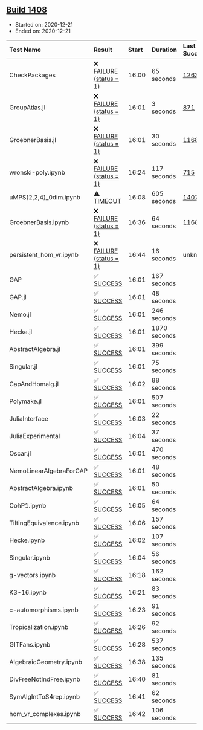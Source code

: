## [Build 1408](https://oscarci.mathematik.uni-kl.de/job/oscar-stable/1408/)

* Started on: 2020-12-21
* Ended on: 2020-12-21

| Test Name    | Result | Start | Duration | Last Success | First Failure |
|:-------------|:-------|:------|:---------|:-------------|:--------------|
| CheckPackages | ❌ [FAILURE (status = 1)](https://oscarci.mathematik.uni-kl.de/job/oscar-stable/1408/artifact/logs/build-1408/CheckPackages.log) | 16:00 | 65 seconds | [1263](https://oscarci.mathematik.uni-kl.de/job/oscar-stable/1263/) | [1264](https://oscarci.mathematik.uni-kl.de/job/oscar-stable/1264/) |
| GroupAtlas.jl | ❌ [FAILURE (status = 1)](https://oscarci.mathematik.uni-kl.de/job/oscar-stable/1408/artifact/logs/build-1408/GroupAtlas.jl.log) | 16:01 | 3 seconds | [871](https://oscarci.mathematik.uni-kl.de/job/oscar-stable/871/) | [872](https://oscarci.mathematik.uni-kl.de/job/oscar-stable/872/) |
| GroebnerBasis.jl | ❌ [FAILURE (status = 1)](https://oscarci.mathematik.uni-kl.de/job/oscar-stable/1408/artifact/logs/build-1408/GroebnerBasis.jl.log) | 16:01 | 30 seconds | [1168](https://oscarci.mathematik.uni-kl.de/job/oscar-stable/1168/) | [1169](https://oscarci.mathematik.uni-kl.de/job/oscar-stable/1169/) |
| wronski-poly.ipynb | ❌ [FAILURE (status = 1)](https://oscarci.mathematik.uni-kl.de/job/oscar-stable/1408/artifact/logs/build-1408/wronski-poly.ipynb.log) | 16:24 | 117 seconds | [715](https://oscarci.mathematik.uni-kl.de/job/oscar-stable/715/) | [716](https://oscarci.mathematik.uni-kl.de/job/oscar-stable/716/) |
| uMPS(2,2,4)_0dim.ipynb | ⚠ [TIMEOUT](https://oscarci.mathematik.uni-kl.de/job/oscar-stable/1408/artifact/logs/build-1408/uMPS-2-2-4-_0dim.ipynb.log) | 16:08 | 605 seconds | [1407](https://oscarci.mathematik.uni-kl.de/job/oscar-stable/1407/) | [1408](https://oscarci.mathematik.uni-kl.de/job/oscar-stable/1408/) |
| GroebnerBasis.ipynb | ❌ [FAILURE (status = 1)](https://oscarci.mathematik.uni-kl.de/job/oscar-stable/1408/artifact/logs/build-1408/GroebnerBasis.ipynb.log) | 16:36 | 64 seconds | [1168](https://oscarci.mathematik.uni-kl.de/job/oscar-stable/1168/) | [1169](https://oscarci.mathematik.uni-kl.de/job/oscar-stable/1169/) |
| persistent_hom_vr.ipynb | ❌ [FAILURE (status = 1)](https://oscarci.mathematik.uni-kl.de/job/oscar-stable/1408/artifact/logs/build-1408/persistent_hom_vr.ipynb.log) | 16:44 | 16 seconds | unknown | unknown |
| GAP | ✅ [SUCCESS](https://oscarci.mathematik.uni-kl.de/job/oscar-stable/1408/artifact/logs/build-1408/GAP.log) | 16:01 | 167 seconds |  |  |
| GAP.jl | ✅ [SUCCESS](https://oscarci.mathematik.uni-kl.de/job/oscar-stable/1408/artifact/logs/build-1408/GAP.jl.log) | 16:01 | 48 seconds |  |  |
| Nemo.jl | ✅ [SUCCESS](https://oscarci.mathematik.uni-kl.de/job/oscar-stable/1408/artifact/logs/build-1408/Nemo.jl.log) | 16:01 | 246 seconds |  |  |
| Hecke.jl | ✅ [SUCCESS](https://oscarci.mathematik.uni-kl.de/job/oscar-stable/1408/artifact/logs/build-1408/Hecke.jl.log) | 16:01 | 1870 seconds |  |  |
| AbstractAlgebra.jl | ✅ [SUCCESS](https://oscarci.mathematik.uni-kl.de/job/oscar-stable/1408/artifact/logs/build-1408/AbstractAlgebra.jl.log) | 16:01 | 399 seconds |  |  |
| Singular.jl | ✅ [SUCCESS](https://oscarci.mathematik.uni-kl.de/job/oscar-stable/1408/artifact/logs/build-1408/Singular.jl.log) | 16:01 | 75 seconds |  |  |
| CapAndHomalg.jl | ✅ [SUCCESS](https://oscarci.mathematik.uni-kl.de/job/oscar-stable/1408/artifact/logs/build-1408/CapAndHomalg.jl.log) | 16:02 | 88 seconds |  |  |
| Polymake.jl | ✅ [SUCCESS](https://oscarci.mathematik.uni-kl.de/job/oscar-stable/1408/artifact/logs/build-1408/Polymake.jl.log) | 16:01 | 507 seconds |  |  |
| JuliaInterface | ✅ [SUCCESS](https://oscarci.mathematik.uni-kl.de/job/oscar-stable/1408/artifact/logs/build-1408/JuliaInterface.log) | 16:03 | 22 seconds |  |  |
| JuliaExperimental | ✅ [SUCCESS](https://oscarci.mathematik.uni-kl.de/job/oscar-stable/1408/artifact/logs/build-1408/JuliaExperimental.log) | 16:04 | 37 seconds |  |  |
| Oscar.jl | ✅ [SUCCESS](https://oscarci.mathematik.uni-kl.de/job/oscar-stable/1408/artifact/logs/build-1408/Oscar.jl.log) | 16:01 | 470 seconds |  |  |
| NemoLinearAlgebraForCAP | ✅ [SUCCESS](https://oscarci.mathematik.uni-kl.de/job/oscar-stable/1408/artifact/logs/build-1408/NemoLinearAlgebraForCAP.log) | 16:01 | 48 seconds |  |  |
| AbstractAlgebra.ipynb | ✅ [SUCCESS](https://oscarci.mathematik.uni-kl.de/job/oscar-stable/1408/artifact/logs/build-1408/AbstractAlgebra.ipynb.log) | 16:01 | 50 seconds |  |  |
| CohP1.ipynb | ✅ [SUCCESS](https://oscarci.mathematik.uni-kl.de/job/oscar-stable/1408/artifact/logs/build-1408/CohP1.ipynb.log) | 16:05 | 64 seconds |  |  |
| TiltingEquivalence.ipynb | ✅ [SUCCESS](https://oscarci.mathematik.uni-kl.de/job/oscar-stable/1408/artifact/logs/build-1408/TiltingEquivalence.ipynb.log) | 16:06 | 157 seconds |  |  |
| Hecke.ipynb | ✅ [SUCCESS](https://oscarci.mathematik.uni-kl.de/job/oscar-stable/1408/artifact/logs/build-1408/Hecke.ipynb.log) | 16:02 | 107 seconds |  |  |
| Singular.ipynb | ✅ [SUCCESS](https://oscarci.mathematik.uni-kl.de/job/oscar-stable/1408/artifact/logs/build-1408/Singular.ipynb.log) | 16:04 | 56 seconds |  |  |
| g-vectors.ipynb | ✅ [SUCCESS](https://oscarci.mathematik.uni-kl.de/job/oscar-stable/1408/artifact/logs/build-1408/g-vectors.ipynb.log) | 16:18 | 162 seconds |  |  |
| K3-16.ipynb | ✅ [SUCCESS](https://oscarci.mathematik.uni-kl.de/job/oscar-stable/1408/artifact/logs/build-1408/K3-16.ipynb.log) | 16:21 | 83 seconds |  |  |
| c-automorphisms.ipynb | ✅ [SUCCESS](https://oscarci.mathematik.uni-kl.de/job/oscar-stable/1408/artifact/logs/build-1408/c-automorphisms.ipynb.log) | 16:23 | 91 seconds |  |  |
| Tropicalization.ipynb | ✅ [SUCCESS](https://oscarci.mathematik.uni-kl.de/job/oscar-stable/1408/artifact/logs/build-1408/Tropicalization.ipynb.log) | 16:26 | 92 seconds |  |  |
| GITFans.ipynb | ✅ [SUCCESS](https://oscarci.mathematik.uni-kl.de/job/oscar-stable/1408/artifact/logs/build-1408/GITFans.ipynb.log) | 16:28 | 537 seconds |  |  |
| AlgebraicGeometry.ipynb | ✅ [SUCCESS](https://oscarci.mathematik.uni-kl.de/job/oscar-stable/1408/artifact/logs/build-1408/AlgebraicGeometry.ipynb.log) | 16:38 | 135 seconds |  |  |
| DivFreeNotIndFree.ipynb | ✅ [SUCCESS](https://oscarci.mathematik.uni-kl.de/job/oscar-stable/1408/artifact/logs/build-1408/DivFreeNotIndFree.ipynb.log) | 16:40 | 81 seconds |  |  |
| SymAlgIntToS4rep.ipynb | ✅ [SUCCESS](https://oscarci.mathematik.uni-kl.de/job/oscar-stable/1408/artifact/logs/build-1408/SymAlgIntToS4rep.ipynb.log) | 16:41 | 62 seconds |  |  |
| hom_vr_complexes.ipynb | ✅ [SUCCESS](https://oscarci.mathematik.uni-kl.de/job/oscar-stable/1408/artifact/logs/build-1408/hom_vr_complexes.ipynb.log) | 16:42 | 106 seconds |  |  |
